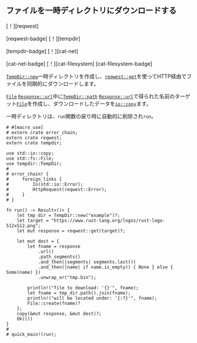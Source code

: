## <!--Download a file to a temporary directory--> ファイルを一時ディレクトリにダウンロードする

<!--[!][reqwest]-->
[！][reqwest]
<!--[reqwest-badge] [!][tempdir]-->
[reqwest-badge] [！][tempdir]
<!--[tempdir-badge] [!][cat-net]-->
[tempdir-badge] [！][cat-net]
<!--[cat-net-badge] [!][cat-filesystem]-->
[cat-net-badge] [！][cat-filesystem]
[cat-filesystem-badge]
<!--Creates a temporary directory with [`TempDir::new`] and synchronously downloads a file over HTTP using [`reqwest::get`].-->
[`TempDir::new`]一時ディレクトリを作成し、[`reqwest::get`]を使ってHTTP経由でファイルを同期的にダウンロードします。

<!--Creates a target [`File`] with name obtained from [`Response::url`] within [`TempDir::path`] and copies downloaded data into it with [`io::copy`].-->
[`File`] [`Response::url`]中に[`TempDir::path`] [`Response::url`]で得られた名前のターゲット[`File`]を作成し、ダウンロードしたデータを[`io::copy`]ます。
<!--The temporary directory is automatically removed on `run` function return.-->
一時ディレクトリは、`run`関数の戻り時に自動的に削除され`run`。

```rust,no_run
# #[macro_use]
# extern crate error_chain;
extern crate reqwest;
extern crate tempdir;

use std::io::copy;
use std::fs::File;
use tempdir::TempDir;
#
# error_chain! {
#     foreign_links {
#         Io(std::io::Error);
#         HttpRequest(reqwest::Error);
#     }
# }

fn run() -> Result<()> {
    let tmp_dir = TempDir::new("example")?;
    let target = "https://www.rust-lang.org/logos/rust-logo-512x512.png";
    let mut response = reqwest::get(target)?;

    let mut dest = {
        let fname = response
            .url()
            .path_segments()
            .and_then(|segments| segments.last())
            .and_then(|name| if name.is_empty() { None } else { Some(name) })
            .unwrap_or("tmp.bin");

        println!("file to download: '{}'", fname);
        let fname = tmp_dir.path().join(fname);
        println!("will be located under: '{:?}'", fname);
        File::create(fname)?
    };
    copy(&mut response, &mut dest)?;
    Ok(())
}
#
# quick_main!(run);
```

<!--[`File`]: https://doc.rust-lang.org/std/fs/struct.File.html
 [`io::copy`]: https://doc.rust-lang.org/std/io/fn.copy.html
 [`reqwest::get`]: https://docs.rs/reqwest/*/reqwest/fn.get.html
 [`Response::url`]: https://docs.rs/reqwest/*/reqwest/struct.Response.html#method.url
 [`TempDir::new`]: https://docs.rs/tempdir/*/tempdir/struct.TempDir.html#method.new
 [`TempDir::path`]: https://docs.rs/tempdir/*/tempdir/struct.TempDir.html#method.path
-->
[`File`]: https://doc.rust-lang.org/std/fs/struct.File.html
 [`io::copy`]: https://doc.rust-lang.org/std/io/fn.copy.html
 [`reqwest::get`]: https://docs.rs/reqwest/*/reqwest/fn.get.html
 [`Response::url`]: https://docs.rs/reqwest/*/reqwest/struct.Response.html#method.url
 [`TempDir::new`]: https://docs.rs/tempdir/*/tempdir/struct.TempDir.html#method.new
 [`TempDir::path`]: https://docs.rs/tempdir/*/tempdir/struct.TempDir.html#method.path

